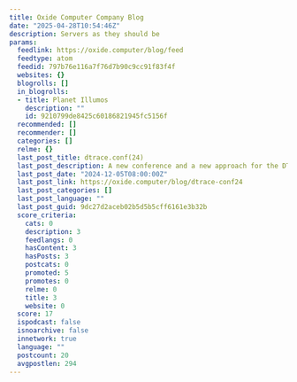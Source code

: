 ```yaml
---
title: Oxide Computer Company Blog
date: "2025-04-28T10:54:46Z"
description: Servers as they should be
params:
  feedlink: https://oxide.computer/blog/feed
  feedtype: atom
  feedid: 797b76e116a7f76d7b90c9cc91f83f4f
  websites: {}
  blogrolls: []
  in_blogrolls:
  - title: Planet Illumos
    description: ""
    id: 9210799de8425c60186821945fc5156f
  recommended: []
  recommender: []
  categories: []
  relme: {}
  last_post_title: dtrace.conf(24)
  last_post_description: A new conference and a new approach for the DTrace Olympiad!
  last_post_date: "2024-12-05T08:00:00Z"
  last_post_link: https://oxide.computer/blog/dtrace-conf24
  last_post_categories: []
  last_post_language: ""
  last_post_guid: 9dc27d2aceb02b5d5b5cff6161e3b32b
  score_criteria:
    cats: 0
    description: 3
    feedlangs: 0
    hasContent: 3
    hasPosts: 3
    postcats: 0
    promoted: 5
    promotes: 0
    relme: 0
    title: 3
    website: 0
  score: 17
  ispodcast: false
  isnoarchive: false
  innetwork: true
  language: ""
  postcount: 20
  avgpostlen: 294
---
```

